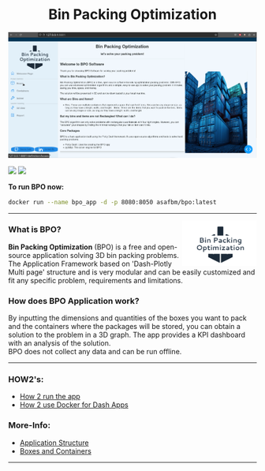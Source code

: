 
<h1 align="center"><b>Bin Packing Optimization</b></h1>

![BPO App](app/assets/gif/demo.gif)


<a href="https://www.linkedin.com/in/asafbm/"><img src="https://img.shields.io/badge/-Asaf%20Ben%20Menachem-blue?style=plastic&logo=Linkedin&logoColor=white&link=https://www.linkedin.com/in/asafbm/" /></a>
<a href="https://hub.docker.com/repository/docker/asafbm/bpo/general"><img src="https://img.shields.io/badge/-Bin%20Packing%20Optimization-blue?style=plastic&logo=Docker&logoColor=white&link=https://www.linkedin.com/in/asafbm/" /></a>    

**To run BPO now:**      
```Bash
docker run --name bpo_app -d -p 8080:8050 asafbm/bpo:latest
```
---
<img src="app/assets/pictures/bpo_logo.png" align="right" style="width: 30%;" align="top" />

### What is BPO?
  **Bin Packing Optimization** (BPO) is a free and open-source application solving 3D bin packing problems. 
  The Application Framework based on 'Dash-Plotly Multi page' structure and is very modular and can be easily customized and fit any specific problem, requirements and limitations.


### How does BPO Application work?
  By inputting the dimensions and quantities of the boxes you want to pack and the containers where the packages will be stored, 
  you can obtain a solution to the problem in a 3D graph. The app provides a KPI dashboard with an analysis of the solution.      
  BPO does not collect any data  and can be run offline.   
___

### HOW2's:
* [How 2 run the app](app_manual/How_to_run_the_app.md)
* [How 2 use Docker for Dash Apps](app_manual/Docker+Dash.md)

### More-Info:
* [Application Structure](app_manual/Application_Structure.md) 
* [Boxes and Containers](app_manual/Boxes_&_Containers.md)

___